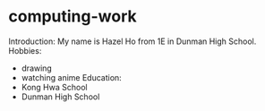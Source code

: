 # computing-work
Introduction:
My name is Hazel Ho from 1E in Dunman High School.
Hobbies:
- drawing
- watching anime
Education:
- Kong Hwa School
- Dunman High School
